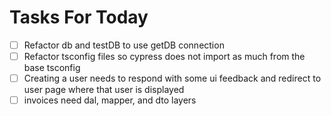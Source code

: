 # Tasks For Today

- [ ] Refactor db and testDB to use getDB connection
- [ ] Refactor tsconfig files so cypress does not import as much from the base tsconfig
- [ ] Creating a user needs to respond with some ui feedback and redirect to user page where that user is displayed
- [ ] invoices need dal, mapper, and dto layers
